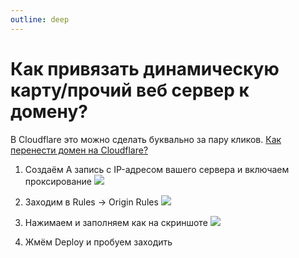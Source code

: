 ```yaml
---
outline: deep
---
```


# Как привязать динамическую карту/прочий веб сервер к домену?

В Cloudflare это можно сделать буквально за пару кликов. [Как перенести домен на Cloudflare?](/transfer-domain)

1. Создаём A запись с IP-адресом вашего сервера и включаем проксирование
![](/originrules1.png)

2. Заходим в Rules -> Origin Rules
![](/originrules2.png)

3. Нажимаем  и заполняем как на скриншоте
![](/originrules3.png)

4. Жмём Deploy и пробуем заходить
